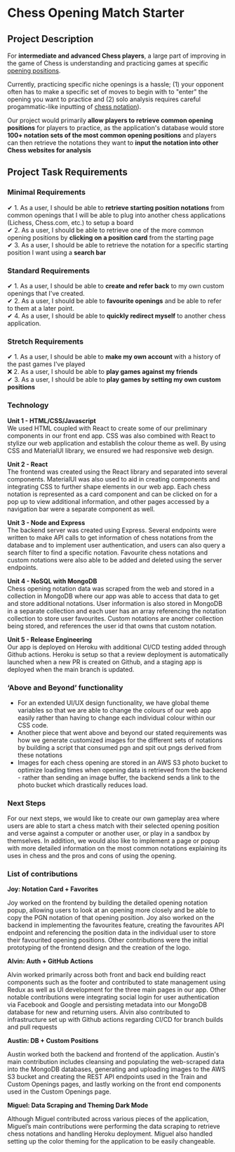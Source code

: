 # Chess Opening Match Starter

## Project Description

For <b>intermediate and advanced Chess players</b>, a large part of improving in the game of Chess is understanding and practicing games at specific [opening positions](https://en.wikipedia.org/wiki/Chess_opening). 

Currently, practicing specific niche openings is a hassle; (1) your opponent often has to make a specific set of moves to begin with to "enter" the opening you want to practice and (2) solo analysis requires careful progammatic-like inputting of [chess notation](https://en.wikipedia.org/wiki/Algebraic_notation_(chess))). 

Our project would primarily <b>allow players to retrieve common opening positions</b> for players to practice, as the application's database would store <b>100+ notation sets of the most common opening positions</b> and players can then retrieve the notations they want to <b>input the notation into other Chess websites for analysis</b>

## Project Task Requirements

### Minimal Requirements

✔ 1. As a user, I should be able to <b>retrieve starting position notations</b> from common openings that I will be able to plug into another chess applications (Lichess, Chess.com, etc.) to setup a board <br>
✔ 2. As a user, I should be able to retrieve one of the more common opening positions by <b>clicking on a position card</b> from the starting page <br>
✔ 3. As a user, I should be able to retrieve the notation for a specific starting position I want using a <b>search bar</b> <br>

### Standard Requirements

✔ 1. As a user, I should be able to <b>create and refer back</b> to my own custom openings that I've created. <br>
✔ 2. As a user, I should be able to <b>favourite openings</b> and be able to refer to them at a later point. <br>
✔ 4. As a user, I should be able to <b>quickly redirect myself</b> to another chess application. <br>

### Stretch Requirements

✔ 1. As a user, I should be able to <b>make my own account</b> with a history of the past games I've played <br>
❌ 2. As a user, I should be able to <b>play games against my friends</b> <br>
✔ 3. As a user, I should be able to <b>play games by setting my own custom positions</b> <br>

### Technology

<b>Unit 1 - HTML/CSS/Javascript</b><br>
We used HTML coupled with React to create some of our preliminary components in our front end app. CSS was also combined with React to stylize our web application and establish the colour theme as well. By using CSS and MaterialUI library, we ensured we had responsive web design.

<b>Unit 2 - React</b><br>
The frontend was created using the React library and separated into several components. MaterialUI was also used to aid in creating components and integrating CSS to further shape elements in our web app. Each chess notation is represented as a card component and can be clicked on for a pop up to view additional information, and other pages accessed by a navigation bar were a separate component as well.

<b>Unit 3 - Node and Express</b><br>
The backend server was created using Express. Several endpoints were written to make API calls to get information of chess notations from the database and to implement user authentication, and users can also query a search filter to find a specific notation. Favourite chess notations and custom notations were also able to be added and deleted using the server endpoints.

<b>Unit 4 - NoSQL with MongoDB</b><br>
Chess opening notation data was scraped from the web and stored in a collection in MongoDB where our app was able to access that data to get and store additional notations. User information is also stored in MongoDB in a separate collection and each user has an array referencing the notation collection to store user favourites. Custom notations are another collection being stored, and references the user id that owns that custom notation.

<b>Unit 5 - Release Engineering</b><br>
Our app is deployed on Heroku with additional CI/CD testing added through Github actions. Heroku is setup so that a review deployment is automatically launched when a new PR is created on Github, and a staging app is deployed when the main branch is updated.

### ‘Above and Beyond’ functionality
- For an extended UI/UX design functionality, we have global theme variables so that we are able to change the colours of our web app easily rather than having to change each individual colour within our CSS code.
- Another piece that went above and beyond our stated requirements was how we generate customized images for the different sets of notations by building a script that consumed pgn and spit out pngs derived from these notations
- Images for each chess opening are stored in an AWS S3 photo bucket to optimize loading times when opening data is retrieved from the backend - rather than sending an image buffer, the backend sends a link to the photo bucket which drastically reduces load.

### Next Steps
For our next steps, we would like to create our own gameplay area where users are able to start a chess match with their selected opening position and verse against a computer or another user, or play in a sandbox by themselves. In addition, we would also like to implement a page or popup with more detailed information on the most common notations explaining its uses in chess and the pros and cons of using the opening.

### List of contributions
<b>Joy: Notation Card + Favorites</b>

Joy worked on the frontend by building the detailed opening notation popup, allowing users to look at an opening more closely and be able to copy the PGN notation of that opening position. Joy also worked on the backend in implementing the favourites feature, creating the favourites API endpoint and referencing the position data in the individual user to store their favourited opening positions. Other contributions were the initial prototyping of the frontend design and the creation of the logo.

<b>Alvin: Auth + GitHub Actions</b>

Alvin worked primarily across both front and back end building react components such as the footer and contributed to state management using Redux as well as UI development for the three main pages in our app. Other notable contributions were integrating social login for user authentication via Facebook and Google and persisting metadata into our MongoDB database for new and returning users. Alvin also contributed to infrastructure set up with Github actions regarding CI/CD for branch builds and pull requests

<b>Austin: DB + Custom Positions</b>

Austin worked both the backend and frontend of the application. Austin's main contribution includes cleansing and populating the web-scraped data into the MongoDB databases, generating and uploading images to the AWS S3 bucket and creating the REST API endpoints used in the Train and Custom Openings pages, and lastly working on the front end components used in the Custom Openings page. 

<b>Miguel: Data Scraping and Theming Dark Mode</b>

Although Miguel contributed across various pieces of the application, Miguel’s main contributions were performing the data scraping to retrieve chess notations and handling Heroku deployment. Miguel also handled setting up the color theming for the application to be easily changeable.

